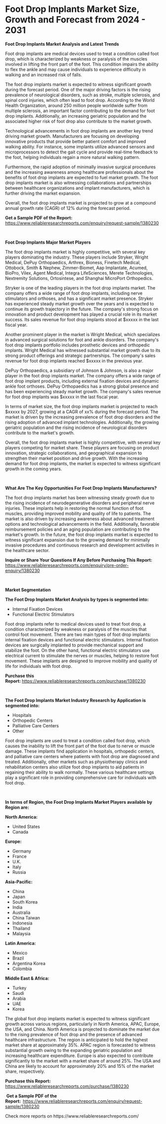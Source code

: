 <p><h1>Foot Drop Implants Market Size, Growth and Forecast from 2024 - 2031</h1></p><p><strong>Foot Drop Implants Market Analysis and Latest Trends</strong></p>
<p><p>Foot drop implants are medical devices used to treat a condition called foot drop, which is characterized by weakness or paralysis of the muscles involved in lifting the front part of the foot. This condition impairs the ability to flex the ankle and may cause individuals to experience difficulty in walking and an increased risk of falls.</p><p>The foot drop implants market is expected to witness significant growth during the forecast period. One of the major driving factors is the rising prevalence of neurological disorders, such as stroke, multiple sclerosis, and spinal cord injuries, which often lead to foot drop. According to the World Health Organization, around 250 million people worldwide suffer from multiple sclerosis, an important factor contributing to the demand for foot drop implants. Additionally, an increasing geriatric population and the associated higher risk of foot drop also contribute to the market growth.</p><p>Technological advancements in foot drop implants are another key trend driving market growth. Manufacturers are focusing on developing innovative products that provide better patient comfort and improved walking ability. For instance, some implants utilize advanced sensors and microprocessors to detect the gait cycle and provide real-time feedback to the foot, helping individuals regain a more natural walking pattern.</p><p>Furthermore, the rapid adoption of minimally invasive surgical procedures and the increasing awareness among healthcare professionals about the benefits of foot drop implants are expected to fuel market growth. The foot drop implants market is also witnessing collaborations and partnerships between healthcare organizations and implant manufacturers, which is further driving the market expansion.</p><p>Overall, the foot drop implants market is projected to grow at a compound annual growth rate (CAGR) of 12% during the forecast period.</p></p>
<p><strong>Get a Sample PDF of the Report:&nbsp;</strong> <a href="https://www.reliableresearchreports.com/enquiry/request-sample/1380230">https://www.reliableresearchreports.com/enquiry/request-sample/1380230</a></p>
<p>&nbsp;</p>
<p><strong>Foot Drop Implants Major Market Players</strong></p>
<p><p>The foot drop implants market is highly competitive, with several key players dominating the industry. These players include Stryker, Wright Medical, DePuy Orthopaedics, Arthrex, Bioness, Finetech Medical, Ottobock, Smith & Nephew, Zimmer-Biomet, Aap Implantate, Acumed, BioPro, Vilex, Agent Medical, Integra LifeSciences, Merete Technologies, Nextremity Solutions, Ortosintese, and Shanghai MicroPort Orthopedics.</p><p>Stryker is one of the leading players in the foot drop implants market. The company offers a wide range of foot drop implants, including nerve stimulators and orthoses, and has a significant market presence. Stryker has experienced steady market growth over the years and is expected to continue its growth trajectory in the future. The company's strong focus on innovation and product development has played a crucial role in its market success. Its sales revenue for foot drop implants stood at $xxxxx in the last fiscal year.</p><p>Another prominent player in the market is Wright Medical, which specializes in advanced surgical solutions for foot and ankle disorders. The company's foot drop implants portfolio includes prosthetic devices and orthopedic implants. Wright Medical has witnessed substantial market growth due to its strong product offerings and strategic partnerships. The company's sales revenue for foot drop implants reached $xxxxx in the previous year.</p><p>DePuy Orthopaedics, a subsidiary of Johnson & Johnson, is also a major player in the foot drop implants market. The company offers a wide range of foot drop implant products, including external fixation devices and dynamic ankle foot orthoses. DePuy Orthopaedics has a strong global presence and has been experiencing steady market growth. The company's sales revenue for foot drop implants was $xxxxx in the last fiscal year.</p><p>In terms of market size, the foot drop implants market is projected to reach $xxxxx by 2027, growing at a CAGR of xx% during the forecast period. The market is driven by the increasing prevalence of foot drop disorders and the rising adoption of advanced implant technologies. Additionally, the growing geriatric population and the rising incidence of neurological disorders contribute to the market's growth.</p><p>Overall, the foot drop implants market is highly competitive, with several key players competing for market share. These players are focusing on product innovation, strategic collaborations, and geographical expansion to strengthen their market position and drive growth. With the increasing demand for foot drop implants, the market is expected to witness significant growth in the coming years.</p></p>
<p>&nbsp;</p>
<p><strong>What Are The Key Opportunities For Foot Drop Implants Manufacturers?</strong></p>
<p><p>The foot drop implants market has been witnessing steady growth due to the rising incidence of neurodegenerative disorders and peripheral nerve injuries. These implants help in restoring the normal function of foot muscles, providing improved mobility and quality of life to patients. The market is also driven by increasing awareness about advanced treatment options and technological advancements in the field. Additionally, favorable reimbursement policies and an aging population are contributing to the market's growth. In the future, the foot drop implants market is expected to witness significant expansion due to the growing demand for minimally invasive procedures and continuous research and development activities in the healthcare sector.</p></p>
<p><strong>Inquire or Share Your Questions If Any Before Purchasing This Report:</strong> <a href="https://www.reliableresearchreports.com/enquiry/pre-order-enquiry/1380230">https://www.reliableresearchreports.com/enquiry/pre-order-enquiry/1380230</a></p>
<p>&nbsp;</p>
<p><strong>Market Segmentation</strong></p>
<p><strong>The Foot Drop Implants Market Analysis by types is segmented into:</strong></p>
<p><ul><li>Internal Fixation Devices</li><li>Functional Electric Stimulators</li></ul></p>
<p><p>Foot drop implants refer to medical devices used to treat foot drop, a condition characterized by weakness or paralysis of the muscles that control foot movement. There are two main types of foot drop implants: internal fixation devices and functional electric stimulators. Internal fixation devices are surgically implanted to provide mechanical support and stabilize the foot. On the other hand, functional electric stimulators use electrical current to stimulate the nerves or muscles, helping to restore foot movement. These implants are designed to improve mobility and quality of life for individuals with foot drop.</p></p>
<p><strong>Purchase this Report:&nbsp;</strong><a href="https://www.reliableresearchreports.com/purchase/1380230">https://www.reliableresearchreports.com/purchase/1380230</a></p>
<p>&nbsp;</p>
<p><strong>The Foot Drop Implants Market Industry Research by Application is segmented into:</strong></p>
<p><ul><li>Hospitals</li><li>Orthopedic Centers</li><li>Palliative Care Centers</li><li>Other</li></ul></p>
<p><p>Foot drop implants are used to treat a condition called foot drop, which causes the inability to lift the front part of the foot due to nerve or muscle damage. These implants find application in hospitals, orthopedic centers, and palliative care centers where patients with foot drop are diagnosed and treated. Additionally, other markets such as physiotherapy clinics and rehabilitation centers also utilize foot drop implants to aid patients in regaining their ability to walk normally. These various healthcare settings play a significant role in providing comprehensive care for individuals with foot drop.</p></p>
<p>&nbsp;</p>
<p><strong>In terms of Region, the Foot Drop Implants Market Players available by Region are:</strong></p>
<p>
    <p> <strong> North America: </strong>
        <ul>
            <li>United States</li>
            <li>Canada</li>
        </ul>
        </p> 
    <p> <strong> Europe: </strong>
        <ul>
            <li>Germany</li>
            <li>France</li>
            <li>U.K.</li>
            <li>Italy</li>
            <li>Russia</li>
        </ul>
        </p> 
    <p> <strong> Asia-Pacific: </strong>
        <ul>
            <li>China</li>
            <li>Japan</li>
            <li>South Korea</li>
            <li>India</li>
            <li>Australia</li>
            <li>China Taiwan</li>
            <li>Indonesia</li>
            <li>Thailand</li>
            <li>Malaysia</li>
        </ul>
        </p> 
    <p> <strong> Latin America: </strong>
        <ul>
            <li>Mexico</li>
            <li>Brazil</li>
            <li>Argentina Korea</li>
            <li>Colombia</li>
        </ul>
        </p> 
    <p> <strong> Middle East & Africa: </strong>
        <ul>
            <li>Turkey</li>
            <li>Saudi</li>
            <li>Arabia</li>
            <li>UAE</li>
            <li>Korea</li>
        </ul>
    </p>
    </p>
<p><p>The global foot drop implants market is expected to witness significant growth across various regions, particularly in North America, APAC, Europe, the USA, and China. North America is projected to dominate the market due to the rising prevalence of foot drop and the presence of advanced healthcare infrastructure. The region is anticipated to hold the highest market share at approximately 35%. APAC region is forecasted to witness substantial growth owing to the expanding geriatric population and increasing healthcare expenditure. Europe is also expected to contribute significantly to the market with a market share of around 25%. The USA and China are likely to account for approximately 20% and 15% of the market share, respectively.</p></p>
<p><strong>Purchase this Report: </strong><a href="https://www.reliableresearchreports.com/purchase/1380230">https://www.reliableresearchreports.com/purchase/1380230</a></p>
<p>&nbsp;<strong>Get a Sample PDF of the Report:&nbsp;&nbsp;</strong><a href="https://www.reliableresearchreports.com/enquiry/request-sample/1380230">https://www.reliableresearchreports.com/enquiry/request-sample/1380230</a></p>
<p><strong></strong></p>
<p>Check more reports on https://www.reliableresearchreports.com/</p>